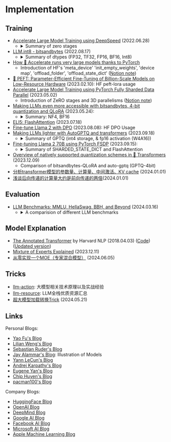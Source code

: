 # Implementation

## Training

- [Accelerate Large Model Training using DeepSpeed](https://huggingface.co/blog/accelerate-deepspeed) (2022.06.28)
    - <details>
        <summary>Summary of zero stages</summary>
        1. Stage 1: Shards optimizer states across data parallel workers/GPUs<br>
        2. Stage 2: Shards optimizer states + gradients across data parallel workers/GPUs<br>
        3. Stage 3: Shards optimizer states + gradients + model parameters across data parallel workers/GPUs<br>
        4. Optimizer Offload: Offloads the gradients + optimizer states to CPU/Disk building on top of ZERO Stage 2<br>
        5. Param Offload: Offloads the model parameters to CPU/Disk building on top of ZERO Stage 3
        </details>
- [LLM.int8 - bitsandbytes](https://huggingface.co/blog/hf-bitsandbytes-integration) (2022.08.17)
    - <details>
        <summary>Summary of dtypes (FP32, TF32, FP16, BF16, Int8)</summary>
        1. 混合精度(FP32&FP16) 降低显存，提升速度<br>
        2. bitsandbytes 量化(Int8)<br>
        3. LLM.int8 (效果与FP16相同，降低显存，但速度变慢 FP16&ltFP32&ltInt8)<br>
        4. Usage for inference
        </details>
- [How 🤗 Accelerate runs very large models thanks to PyTorch](https://huggingface.co/blog/accelerate-large-models)
    - Introduction of HF's 'meta_device' 'init_empty_weights', 'device map', 'offload_folder', 'offload_state_dict' ([Notion note](https://www.notion.so/x1a/How-Accelerate-runs-very-large-models-thanks-to-PyTorch-7e0aa33d81eb4d1ea1f175590f0c0960?pvs=4))
- [🤗 PEFT: Parameter-Efficient Fine-Tuning of Billion-Scale Models on Low-Resource Hardware](https://huggingface.co/blog/peft) (2023.02.10): HF peft-lora usage
- [Accelerate Large Model Training using PyTorch Fully Sharded Data Parallel](https://huggingface.co/blog/pytorch-fsdp) (2023.05.02)
    - Introduction of ZeRO stages and 3D parallelisms ([Notion note](https://www.notion.so/x1a/Accelerate-Large-Model-Training-using-PyTorch-Fully-Sharded-Data-Parallel-fdaaa6e7e9174f77805942dfdafbed1d?pvs=4))
- [Making LLMs even more accessible with bitsandbytes, 4-bit quantization and QLoRA](https://huggingface.co/blog/4bit-transformers-bitsandbytes) (2023.05.24):
    - <details>
        <summary>Summary: NF4, BF16</summary>
        1. 4bit inference & fine-tune (QLoRA) usage<br>
        2. QLoRA Introduction (NF4 storage & BF16 compute)<br>
        3. 效果与fp16相同，降低显存
        </details>
- [ELI5: FlashAttention](https://gordicaleksa.medium.com/eli5-flash-attention-5c44017022ad) (2023.07.18)
- [Fine-tune Llama 2 with DPO](https://huggingface.co/blog/dpo-trl) (2023.08.08): HF DPO Usage
- [Making LLMs lighter with AutoGPTQ and transformers](https://huggingface.co/blog/gptq-integration) (2023.09.18)
    - <details>
        <summary>Summary of GPTQ (int4 storage, & fp16 activation (W4A16))</summary>
        1. 效果与fp16相同，降低显存，但速度变慢(fp16&ltGPTQ(x1.5)&ltbitsandbytes(x2)) <br>
        2. Usage for GPTQ model<br>
        3. 使用Optimum 量化模型<br>
        4. Fine-tune quantized models with PEFT<br>
      </details>
- [Fine-tuning Llama 2 70B using PyTorch FSDP](https://huggingface.co/blog/ram-efficient-pytorch-fsdp) (2023.09.15):
    - <details>
        <summary>Summary of SHARDED_STATE_DICT and FlashAttention</summary>
        1. 使用 SHARDED_STATE_DICT 解决多卡模型保存缓慢<br>
        2. 使用 FlashAttention 提高训练速度&降低 RAM 使用<br>
        3. [Notion Note](https://www.notion.so/x1a/Fine-tuning-Llama-2-70B-using-PyTorch-FSDP-0c433dbfd933484db10616c35d19d1fe?pvs=4)
      </details>
- [Overview of natively supported quantization schemes in 🤗 Transformers](https://huggingface.co/blog/overview-quantization-transformers) (2023.12.09)
    - Comparison of bitsandbytes-QLoRA and auto-gptq (GPTQ-4bit)
- [分析transformer模型的参数量、计算量、中间激活、KV cache](https://zhuanlan.zhihu.com/p/624740065) (2024.01.01)
- [浅谈后向传递的计算量大约是前向传递的两倍](https://zhuanlan.zhihu.com/p/675517271)(2024.01.01)

## Evaluation

- [LLM Benchmarks: MMLU, HellaSwag, BBH, and Beyond](https://www.confident-ai.com/blog/llm-benchmarks-mmlu-hellaswag-and-beyond) (2024.03.16)
    - <details>
        <summary>A comparision of different LLM benchmarks</summary>
        <img src="https://cdn.prod.website-files.com/64bd90bdba579d6cce245aec/65f9717426dad046975c2dba_benchmarks.png" align="middle" />
        </details>


## Model Explanation

- [The Annotated Transformer](https://nlp.seas.harvard.edu/2018/04/03/attention.html) by Harvard NLP (2018.04.03) ([Code](https://github.com/harvardnlp/annotated-transformer/blob/master/AnnotatedTransformer.ipynb)) ([Updated version](http://nlp.seas.harvard.edu/annotated-transformer/))
- [Mixture of Experts Explained](https://huggingface.co/blog/moe) (2023.12.11)
- [从零实现一个MOE（专家混合模型）](https://zhuanlan.zhihu.com/p/701777558) (2024.06.05)

## Tricks

- [llm-action](https://github.com/liguodongiot/llm-action): 大模型相关技术原理以及实战经验
- [llm-resource](https://github.com/liguodongiot/llm-resource): LLM全栈优质资源汇总
- [超大模型加载转换Trick](https://zhuanlan.zhihu.com/p/698950172) (2024.05.21)

## Links

Personal Blogs:
- [Yao Fu's Blog](https://www.notion.so/yaofu/Yao-Fu-s-Blog-b536c3d6912149a395931f1e871370db?pvs=4)
- [Lilian Weng's Blog](https://lilianweng.github.io)
- [Sebastian Ruder's Blog](https://www.ruder.io)
- [Jay Alammar's Blog](https://jalammar.github.io): Illustration of Models
- [Yann LeCun's Blog](http://yann.lecun.com/ex/index.html)
- [Andrej Karpathy's Blog](http://karpathy.github.io)
- [Eugene Yan's Blog](https://eugeneyan.com/writing/)
- [Chip Huyen's Blog](https://huyenchip.com/blog/)
- [pacman100's Blog](https://github.com/pacman100#%EF%B8%8F-blog-posts-)

Company Blogs:
- [HuggingFace Blog](https://huggingface.co/blog?p=1)
- [OpenAI Blog](https://openai.com/blog)
- [DeepMind Blog](https://deepmind.com/blog)
- [Google AI Blog](https://ai.googleblog.com)
- [Facebook AI Blog](https://ai.facebook.com/blog)
- [Microsoft AI Blog](https://blogs.microsoft.com/ai)
- [Apple Machine Learning Blog](https://machinelearning.apple.com)
